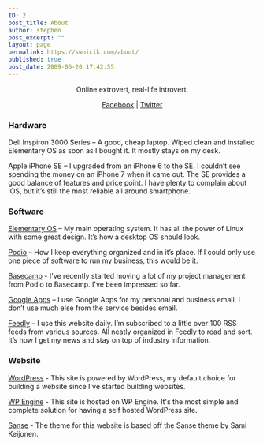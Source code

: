 ```yaml
---
ID: 2
post_title: About
author: stephen
post_excerpt: ""
layout: page
permalink: https://swoicik.com/about/
published: true
post_date: 2009-06-20 17:42:55
---
```

<p style="text-align: center;">Online extrovert, real-life introvert.</p>
<p style="text-align: center;"><a href="https://www.facebook.com/stephen.woicik" target="_blank" rel="noopener">Facebook</a> | <a href="http://twitter.com/swoicik" target="_blank" rel="noopener">Twitter</a></p>

<h3 style="text-align: left;">Hardware</h3>
<p style="text-align: left;">Dell Inspiron 3000 Series – A good, cheap laptop. Wiped clean and installed Elementary OS as soon as I bought it. It mostly stays on my desk.</p>
<p style="text-align: left;">Apple iPhone SE – I upgraded from an iPhone 6 to the SE. I couldn’t see spending the money on an iPhone 7 when it came out. The SE provides a good balance of features and price point. I have plenty to complain about iOS, but it’s still the most reliable all around smartphone.</p>

<h3 style="text-align: left;">Software</h3>
<a href="https://elementary.io/" target="_blank" rel="noopener">Elementary OS</a> – My main operating system. It has all the power of Linux with some great design. It’s how a desktop OS should look.

<a href="http://podio.com/" target="_blank" rel="noopener">Podio</a> – How I keep everything organized and in it’s place. If I could only use one piece of software to run my business, this would be it.

<a href="http://basecamp.com">Basecamp</a> - I've recently started moving a lot of my project management from Podio to Basecamp. I've been impressed so far.

<a href="https://www.google.com/work/apps/business/" target="_blank" rel="noopener">Google Apps</a> – I use Google Apps for my personal and business email. I don’t use much else from the service besides email.

<a href="http://feedly.com/" target="_blank" rel="noopener">Feedly</a> – I use this website daily. I’m subscribed to a little over 100 RSS feeds from various sources. All neatly organized in Feedly to read and sort. It’s how I get my news and stay on top of industry information.
<h3>Website</h3>
<a href="http://wordpress.org">WordPress</a> - This site is powered by WordPress, my default choice for building a website since I've started building websites.

<a href="http://wpengine.com">WP Engine</a> - This site is hosted on WP Engine. It's the most simple and complete solution for having a self hosted WordPress site.

<a href="https://wordpress.org/themes/sanse/">Sanse</a> - The theme for this website is based off the Sanse theme by <span class="author">Sami Keijonen. </span>

&nbsp;
<p style="text-align: left;"></p>